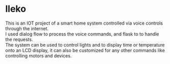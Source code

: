 # lleko
This is an IOT project of a smart home system controlled via voice controls through the internet.<br>
I used dialog flow to process the voice commands, and flask to to handle the requests. <br>
The system can be used to control lights and to display time or temperature onto an LCD display, it can also be customized for any other commands like controlling motors and devices.
